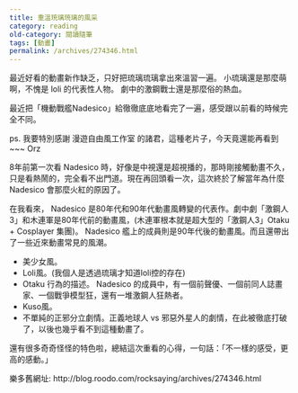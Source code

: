 ```yaml
---
title: 重溫珫璃珫璃的風采
category: reading
old-category: 閱讀隨筆
tags: [動畫]
permalink: /archives/274346.html
---
```


最近好看的動畫新作缺乏，只好把琉璃琉璃拿出來溫習一遍。
小琉璃還是那麼萌啊，不愧是 loli 的代表性人物。
劇中的激鋼戰士還是那麼俗的熱血。

<!--more-->

最近把「機動戰艦Nadesico」給徹徹底底地看完了一遍，感受跟以前看的時候完全不同。

ps. 我要特別感謝 漫遊自由風工作室 的諸君，這種老片子，今天竟還能再看到~~~ Orz

8年前第一次看 Nadesico 時，好像是中視還是超視播的，那時剛接觸動畫不久，只是看熱鬧的，完全看不出門道。現在再回頭看一次，這次終於了解當年為什麼 Nadesico 會那麼火紅的原因了。

在我看來， Nadesico 是80年代和90年代動畫風轉變的代表作。劇中劇「激鋼人3」和木連軍是80年代前的動畫風，(木連軍根本就是超大型的「激鋼人3」Otaku + Cosplayer 集團)。 Nadesico 艦上的成員則是90年代後的動畫風。而且還帶出了一些近來動畫常見的風潮。

* 美少女風。
* Loli風。(我個人是透過琉璃才知道loli控的存在)
* Otaku 行為的描述。 Nadesico 的成員中，有一個前聲優、一個前同人誌畫家、一個戰爭模型狂，還有一堆激鋼人狂熱者。
* Kuso風。
* 不單純的正邪分立劇情。正義地球人 vs 邪惡外星人的劇情，在此被徹底打破了，以後也幾乎看不到這種動畫了。

還有很多奇奇怪怪的特色啦，總結這次重看的心得，一句話：「不一樣的感受，更高的感動。」

<div class="note">樂多舊網址: http://blog.roodo.com/rocksaying/archives/274346.html</div>